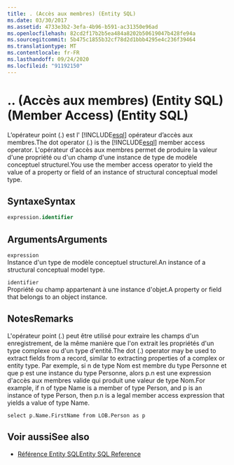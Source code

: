 ```yaml
---
title: . (Accès aux membres) (Entity SQL)
ms.date: 03/30/2017
ms.assetid: 4733e3b2-3efa-4b96-b591-ac31350e96ad
ms.openlocfilehash: 82cd2f17b2b5ea484a8202b50619047b428fe94a
ms.sourcegitcommit: 5b475c1855b32cf78d2d1bbb4295e4c236f39464
ms.translationtype: MT
ms.contentlocale: fr-FR
ms.lasthandoff: 09/24/2020
ms.locfileid: "91192150"
---
```

# <a name="-member-access-entity-sql"></a><span data-ttu-id="3cf2d-103">.</span><span class="sxs-lookup"><span data-stu-id="3cf2d-103">.</span></span> <span data-ttu-id="3cf2d-104">(Accès aux membres) (Entity SQL)</span><span class="sxs-lookup"><span data-stu-id="3cf2d-104">(Member Access) (Entity SQL)</span></span>

<span data-ttu-id="3cf2d-105">L’opérateur point (.) est l' [!INCLUDE[esql](../../../../../../includes/esql-md.md)] opérateur d’accès aux membres.</span><span class="sxs-lookup"><span data-stu-id="3cf2d-105">The dot operator (.) is the [!INCLUDE[esql](../../../../../../includes/esql-md.md)] member access operator.</span></span> <span data-ttu-id="3cf2d-106">L'opérateur d'accès aux membres permet de produire la valeur d'une propriété ou d'un champ d'une instance de type de modèle conceptuel structurel.</span><span class="sxs-lookup"><span data-stu-id="3cf2d-106">You use the member access operator to yield the value of a property or field of an instance of structural conceptual model type.</span></span>  
  
## <a name="syntax"></a><span data-ttu-id="3cf2d-107">Syntaxe</span><span class="sxs-lookup"><span data-stu-id="3cf2d-107">Syntax</span></span>  
  
```sql  
expression.identifier  
```  
  
## <a name="arguments"></a><span data-ttu-id="3cf2d-108">Arguments</span><span class="sxs-lookup"><span data-stu-id="3cf2d-108">Arguments</span></span>  

 `expression`  
 <span data-ttu-id="3cf2d-109">Instance d'un type de modèle conceptuel structurel.</span><span class="sxs-lookup"><span data-stu-id="3cf2d-109">An instance of a structural conceptual model type.</span></span>  
  
 `identifier`  
 <span data-ttu-id="3cf2d-110">Propriété ou champ appartenant à une instance d'objet.</span><span class="sxs-lookup"><span data-stu-id="3cf2d-110">A property or field that belongs to an object instance.</span></span>  
  
## <a name="remarks"></a><span data-ttu-id="3cf2d-111">Notes</span><span class="sxs-lookup"><span data-stu-id="3cf2d-111">Remarks</span></span>  

 <span data-ttu-id="3cf2d-112">L'opérateur point (.) peut être utilisé pour extraire les champs d'un enregistrement, de la même manière que l'on extrait les propriétés d'un type complexe ou d'un type d'entité.</span><span class="sxs-lookup"><span data-stu-id="3cf2d-112">The dot (.) operator may be used to extract fields from a record, similar to extracting properties of a complex or entity type.</span></span> <span data-ttu-id="3cf2d-113">Par exemple, si n de type Nom est membre du type Personne et que p est une instance du type Personne, alors p.n est une expression d'accès aux membres valide qui produit une valeur de type Nom.</span><span class="sxs-lookup"><span data-stu-id="3cf2d-113">For example, if n of type Name is a member of type Person, and p is an instance of type Person, then p.n is a legal member access expression that yields a value of type Name.</span></span>  
  
 `select p.Name.FirstName from LOB.Person as p`  
  
## <a name="see-also"></a><span data-ttu-id="3cf2d-114">Voir aussi</span><span class="sxs-lookup"><span data-stu-id="3cf2d-114">See also</span></span>

- [<span data-ttu-id="3cf2d-115">Référence Entity SQL</span><span class="sxs-lookup"><span data-stu-id="3cf2d-115">Entity SQL Reference</span></span>](entity-sql-reference.md)

